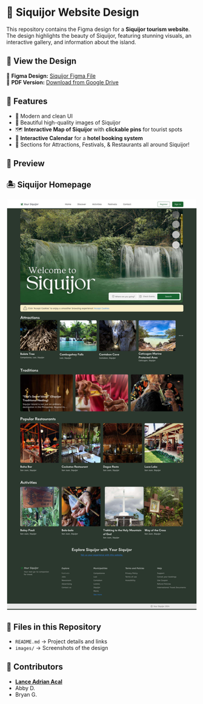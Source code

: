 # 🌴 Siquijor Website Design  

This repository contains the Figma design for a **Siquijor tourism website**.  
The design highlights the beauty of Siquijor, featuring stunning visuals, an interactive gallery, and information about the island.  

## 📄 View the Design  
🔹 **Figma Design:** [Siquijor Figma File](https://www.figma.com/design/LO76yxrL5FVUUDjkKcdxOd/Siquijor-figma?node-id=0-1&t=rGBO2q7h2GkCpgdk-1)  
🔹 **PDF Version:** [Download from Google Drive](https://drive.google.com/file/d/1T48CiS7FI1QZd503jl0WoLIInMDd3ojR/view?usp=sharing)  

## 🎨 Features  
- 📌 Modern and clean UI  
- 🌅 Beautiful high-quality images of Siquijor  
- 🗺️ **Interactive Map of Siquijor** with **clickable pins** for tourist spots  
- 🏨 **Interactive Calendar** for a **hotel booking system**     
- 📱 Sections for Attractions, Festivals, & Restaurants all around Siquijor!  

## 📸 Preview  

## 🏝️ Siquijor Homepage  
<div align="center">
  <img src="images/siquijor-homepage.jpg" width="500">
</div>

## 📂 Files in this Repository  
- `README.md` → Project details and links  
- `images/` → Screenshots of the design

## 👥 Contributors  
- [**Lance Adrian Acal**](github.com/lncadrnn)
- Abby D.
- Bryan G.
